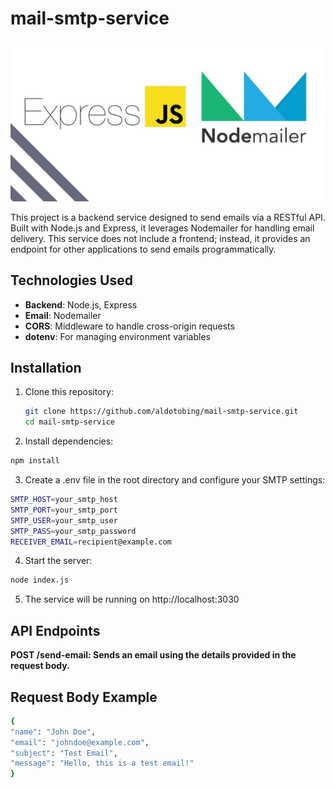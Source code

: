 # mail-smtp-service

![mail-smtp-service](/maxresdefault.jpg)

This project is a backend service designed to send emails via a RESTful API. Built with Node.js and Express, it leverages Nodemailer for handling email delivery. This service does not include a frontend; instead, it provides an endpoint for other applications to send emails programmatically.

## Technologies Used

- **Backend**: Node.js, Express
- **Email**: Nodemailer
- **CORS**: Middleware to handle cross-origin requests
- **dotenv**: For managing environment variables

## Installation

1. Clone this repository:
   ```bash
   git clone https://github.com/aldotobing/mail-smtp-service.git
   cd mail-smtp-service
   ```
2. Install dependencies:

```bash
npm install
```

3. Create a .env file in the root directory and configure your SMTP settings:

```bash
SMTP_HOST=your_smtp_host
SMTP_PORT=your_smtp_port
SMTP_USER=your_smtp_user
SMTP_PASS=your_smtp_password
RECEIVER_EMAIL=recipient@example.com
```

4. Start the server:

```bash
node index.js
```

5. The service will be running on http://localhost:3030

## API Endpoints

**POST /send-email: Sends an email using the details provided in the request body.**

## Request Body Example

```bash
{
"name": "John Doe",
"email": "johndoe@example.com",
"subject": "Test Email",
"message": "Hello, this is a test email!"
}
```
